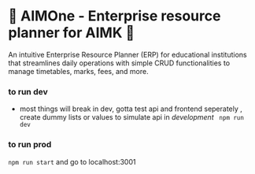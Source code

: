 # 🧧 AIMOne - Enterprise resource planner for AIMK 📖

An intuitive Enterprise Resource Planner (ERP) for educational institutions that streamlines daily operations with simple CRUD functionalities to manage timetables, marks, fees, and more.


### to run dev
 - most things will break in dev, gotta test api and frontend seperately , create dummy lists or values to simulate api in *development*
   ` npm run dev`

### to run prod 
`npm run start` and go to localhost:3001

